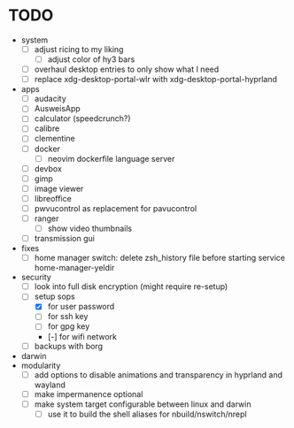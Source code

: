 # TODO

- system
  - [ ] adjust ricing to my liking
    - [ ] adjust color of hy3 bars
  - [ ] overhaul desktop entries to only show what I need
  - [ ] replace xdg-desktop-portal-wlr with xdg-desktop-portal-hyprland
- apps
  - [ ] audacity
  - [ ] AusweisApp
  - [ ] calculator (speedcrunch?)
  - [ ] calibre
  - [ ] clementine
  - [ ] docker
    - [ ] neovim dockerfile language server
  - [ ] devbox
  - [ ] gimp
  - [ ] image viewer
  - [ ] libreoffice
  - [ ] pwvucontrol as replacement for pavucontrol
  - [ ] ranger
      - [ ] show video thumbnails
  - [ ] transmission gui
- fixes
    - [ ] home manager switch: delete zsh_history file before starting service home-manager-yeldir
- security
  - [ ] look into full disk encryption (might require re-setup)
  - [ ] setup sops
    - [x] for user password
    - [ ] for ssh key
    - [ ] for gpg key
    - [-] for wifi network
  - [ ] backups with borg
- darwin
- modularity
  - [ ] add options to disable animations and transparency in hyprland and wayland
  - [ ] make impermanence optional
  - [ ] make system target configurable between linux and darwin
    - [ ] use it to build the shell aliases for nbuild/nswitch/nrepl
